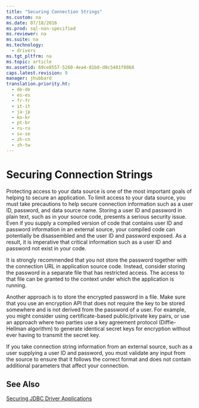 ```yaml
---
title: "Securing Connection Strings"
ms.custom: na
ms.date: 07/18/2016
ms.prod: sql-non-specified
ms.reviewer: na
ms.suite: na
ms.technology: 
  - drivers
ms.tgt_pltfrm: na
ms.topic: article
ms.assetid: 69ce8557-5260-4ea4-81b8-d0c5481f0868
caps.latest.revision: 9
manager: jhubbard
translation.priority.ht: 
  - de-de
  - es-es
  - fr-fr
  - it-it
  - ja-jp
  - ko-kr
  - pt-br
  - ru-ru
  - sv-se
  - zh-cn
  - zh-tw
---
```

# Securing Connection Strings
  Protecting access to your data source is one of the most important goals of helping to secure an application. To limit access to your data source, you must take precautions to help secure connection information such as a user ID, password, and data source name. Storing a user ID and password in plain text, such as in your source code, presents a serious security issue. Even if you supply a compiled version of code that contains user ID and password information in an external source, your compiled code can potentially be disassembled and the user ID and password exposed. As a result, it is imperative that critical information such as a user ID and password not exist in your code.  
  
 It is strongly recommended that you not store the password together with the connection URL in application source code. Instead, consider storing the password in a separate file that has restricted access. The access to that file can be granted to the context under which the application is running.  
  
 Another approach is to store the encrypted password in a file. Make sure that you use an encryption API that does not require the key to be stored somewhere and is not derived from the password of a user. For example, you might consider using certificate-based public/private key pairs, or use an approach where two parties use a key agreement protocol (Diffie-Hellman algorithm) to generate identical secret keys for encryption without ever having to transmit the secret key.  
  
 If you take connection string information from an external source, such as a user supplying a user ID and password, you must validate any input from the source to ensure that it follows the correct format and does not contain additional parameters that affect your connection.  
  
## See Also  
 [Securing JDBC Driver Applications](../content/Securing-JDBC-Driver-Applications.md)  
  
  